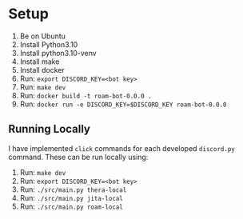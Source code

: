 # Setup

1. Be on Ubuntu
1. Install Python3.10
1. Install python3.10-venv
1. Install make
1. Install docker
1. Run: `export DISCORD_KEY=<bot key>`
1. Run: `make dev`
1. Run: `docker build -t roam-bot-0.0.0 .`
1. Run: `docker run -e DISCORD_KEY=$DISCORD_KEY roam-bot-0.0.0`

## Running Locally

I have implemented `click` commands for each developed `discord.py` command. These can be run locally using:

1. Run: `make dev`
1. Run: `export DISCORD_KEY=<bot key>`
1. Run: `./src/main.py thera-local`
1. Run: `./src/main.py jita-local`
1. Run: `./src/main.py roam-local`

